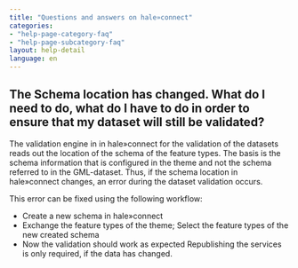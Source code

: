 ```yaml
---
title: "Questions and answers on hale»connect"
categories:
- "help-page-category-faq"
- "help-page-subcategory-faq"
layout: help-detail
language: en
---
```


<h2>The Schema location has changed. What do I need to do, what do I have to do in order to ensure that my dataset will still be validated?</h2>

The validation engine in in hale»connect for the validation of the datasets reads out the location of the schema of the feature types. 
The basis is the schema information that is configured in the theme and not the schema referred to in the GML-dataset. 
Thus, if the schema location in hale»connect changes, an error during the dataset validation occurs. 

This error can be fixed using the following workflow:
- Create a new schema in hale»connect
- Exchange the feature types of the theme; Select the feature types of the new created schema
- Now the validation should work as expected
Republishing the services is only required, if the data has changed. 
